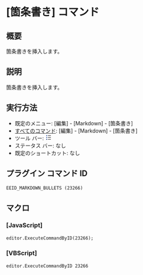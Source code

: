 # \[箇条書き\] コマンド

## 概要

箇条書きを挿入します。

## 説明

箇条書きを挿入します。

## 実行方法

- 既定のメニュー: \[編集\] \- \[Markdown\] \- \[箇条書き\]
- [すべてのコマンド](../../glossary/allcommands): \[編集\] \- \[Markdown\] \- \[箇条書き\]
- ツール バー: ![](../../images/bullets.png)
- ステータス バー: なし
- 既定のショートカット: なし

## プラグイン コマンド ID

```
EEID_MARKDOWN_BULLETS (23266)
```

## マクロ

### \[JavaScript\]

```
editor.ExecuteCommandByID(23266);
```

### \[VBScript\]

```
editor.ExecuteCommandByID 23266
```
